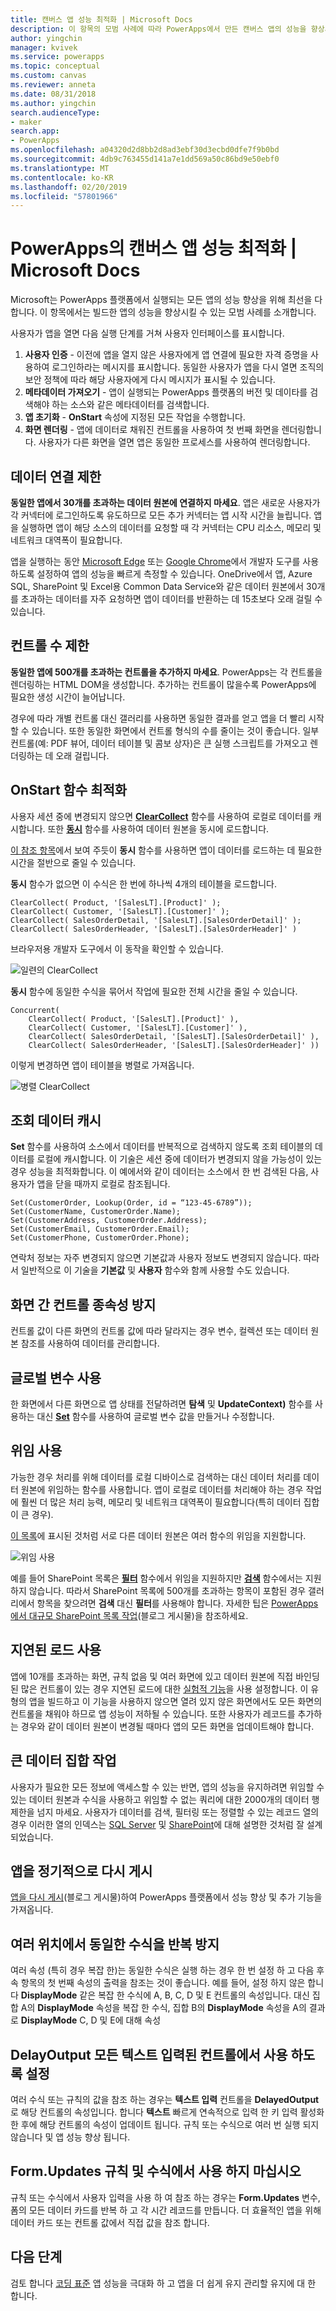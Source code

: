 ```yaml
---
title: 캔버스 앱 성능 최적화 | Microsoft Docs
description: 이 항목의 모범 사례에 따라 PowerApps에서 만든 캔버스 앱의 성능을 향상시킵니다.
author: yingchin
manager: kvivek
ms.service: powerapps
ms.topic: conceptual
ms.custom: canvas
ms.reviewer: anneta
ms.date: 08/31/2018
ms.author: yingchin
search.audienceType:
- maker
search.app:
- PowerApps
ms.openlocfilehash: a04320d2d8bb2d8ad3ebf30d3ecbd0dfe7f9b0bd
ms.sourcegitcommit: 4db9c763455d141a7e1dd569a50c86bd9e50ebf0
ms.translationtype: MT
ms.contentlocale: ko-KR
ms.lasthandoff: 02/20/2019
ms.locfileid: "57801966"
---
```

# <a name="optimize-canvas-app-performance-in-powerapps"></a>PowerApps의 캔버스 앱 성능 최적화 | Microsoft Docs
Microsoft는 PowerApps 플랫폼에서 실행되는 모든 앱의 성능 향상을 위해 최선을 다합니다. 이 항목에서는 빌드한 앱의 성능을 향상시킬 수 있는 모범 사례를 소개합니다.

사용자가 앱을 열면 다음 실행 단계를 거쳐 사용자 인터페이스를 표시합니다. 
1. **사용자 인증** - 이전에 앱을 열지 않은 사용자에게 앱 연결에 필요한 자격 증명을 사용하여 로그인하라는 메시지를 표시합니다. 동일한 사용자가 앱을 다시 열면 조직의 보안 정책에 따라 해당 사용자에게 다시 메시지가 표시될 수 있습니다. 
2. **메타데이터 가져오기** - 앱이 실행되는 PowerApps 플랫폼의 버전 및 데이타를 검색해야 하는 소스와 같은 메타데이터를 검색합니다. 
3. **앱 초기화** - **OnStart** 속성에 지정된 모든 작업을 수행합니다. 
4. **화면 렌더링** - 앱에 데이터로 채워진 컨트롤을 사용하여 첫 번째 화면을 렌더링합니다. 사용자가 다른 화면을 열면 앱은 동일한 프로세스를 사용하여 렌더링합니다.  

## <a name="limit-data-connections"></a>데이터 연결 제한 
**동일한 앱에서 30개를 초과하는 데이터 원본에 연결하지 마세요**. 앱은 새로운 사용자가 각 커넥터에 로그인하도록 유도하므로 모든 추가 커넥터는 앱 시작 시간을 늘립니다. 앱을 실행하면 앱이 해당 소스의 데이터를 요청할 때 각 커넥터는 CPU 리소스, 메모리 및 네트워크 대역폭이 필요합니다. 

앱을 실행하는 동안 [Microsoft Edge](https://docs.microsoft.com/microsoft-edge/devtools-guide/network) 또는 [Google Chrome](https://developers.google.com/web/tools/chrome-devtools/network-performance/)에서 개발자 도구를 사용하도록 설정하여 앱의 성능을 빠르게 측정할 수 있습니다. OneDrive에서 앱, Azure SQL, SharePoint 및 Excel용 Common Data Service와 같은 데이터 원본에서 30개를 초과하는 데이터를 자주 요청하면 앱이 데이터를 반환하는 데 15초보다 오래 걸릴 수 있습니다.  

## <a name="limit-the-number-of-controls"></a>컨트롤 수 제한 
**동일한 앱에 500개를 초과하는 컨트롤을 추가하지 마세요**. PowerApps는 각 컨트롤을 렌더링하는 HTML DOM을 생성합니다. 추가하는 컨트롤이 많을수록 PowerApps에 필요한 생성 시간이 늘어납니다. 

경우에 따라 개별 컨트롤 대신 갤러리를 사용하면 동일한 결과를 얻고 앱을 더 빨리 시작할 수 있습니다. 또한 동일한 화면에서 컨트롤 형식의 수를 줄이는 것이 좋습니다. 일부 컨트롤(예: PDF 뷰어, 데이터 테이블 및 콤보 상자)은 큰 실행 스크립트를 가져오고 렌더링하는 데 오래 걸립니다. 

## <a name="optimize-the-onstart-function"></a>OnStart 함수 최적화
사용자 세션 중에 변경되지 않으면 [**ClearCollect**](functions/function-clear-collect-clearcollect.md) 함수를 사용하여 로컬로 데이터를 캐시합니다. 또한 [**동시**](functions/function-concurrent.md) 함수를 사용하여 데이터 원본을 동시에 로드합니다.

[이 참조 항목](functions/function-concurrent.md)에서 보여 주듯이 **동시** 함수를 사용하면 앱이 데이터를 로드하는 데 필요한 시간을 절반으로 줄일 수 있습니다.

**동시** 함수가 없으면 이 수식은 한 번에 하나씩 4개의 테이블을 로드합니다.

    ClearCollect( Product, '[SalesLT].[Product]' );
    ClearCollect( Customer, '[SalesLT].[Customer]' );
    ClearCollect( SalesOrderDetail, '[SalesLT].[SalesOrderDetail]' );
    ClearCollect( SalesOrderHeader, '[SalesLT].[SalesOrderHeader]' )

브라우저용 개발자 도구에서 이 동작을 확인할 수 있습니다.

![일련의 ClearCollect](./media/performance-tips/perfconcurrent1.png)
    
**동시** 함수에 동일한 수식을 묶어서 작업에 필요한 전체 시간을 줄일 수 있습니다.

    Concurrent( 
        ClearCollect( Product, '[SalesLT].[Product]' ),
        ClearCollect( Customer, '[SalesLT].[Customer]' ),
        ClearCollect( SalesOrderDetail, '[SalesLT].[SalesOrderDetail]' ),
        ClearCollect( SalesOrderHeader, '[SalesLT].[SalesOrderHeader]' ))
        
이렇게 변경하면 앱이 테이블을 병렬로 가져옵니다. 

![병렬 ClearCollect](./media/performance-tips/perfconcurrent2.png)  

## <a name="cache-lookup-data"></a>조회 데이터 캐시
**Set** 함수를 사용하여 소스에서 데이터를 반복적으로 검색하지 않도록 조회 테이블의 데이터를 로컬에 캐시합니다. 이 기술은 세션 중에 데이터가 변경되지 않을 가능성이 있는 경우 성능을 최적화합니다. 이 예에서와 같이 데이터는 소스에서 한 번 검색된 다음, 사용자가 앱을 닫을 때까지 로컬로 참조됩니다. 

    Set(CustomerOrder, Lookup(Order, id = “123-45-6789”));
    Set(CustomerName, CustomerOrder.Name);
    Set(CustomerAddress, CustomerOrder.Address);
    Set(CustomerEmail, CustomerOrder.Email);
    Set(CustomerPhone, CustomerOrder.Phone);

연락처 정보는 자주 변경되지 않으면 기본값과 사용자 정보도 변경되지 않습니다. 따라서 일반적으로 이 기술을 **기본값** 및 **사용자** 함수와 함께 사용할 수도 있습니다. 

## <a name="avoid-controls-dependency-between-screens"></a>화면 간 컨트롤 종속성 방지
컨트롤 값이 다른 화면의 컨트롤 값에 따라 달라지는 경우 변수, 컬렉션 또는 데이터 원본 참조를 사용하여 데이터를 관리합니다.

## <a name="use-global-variables"></a>글로벌 변수 사용
한 화면에서 다른 화면으로 앱 상태를 전달하려면 **탐색** 및 **UpdateContext)** 함수를 사용하는 대신 [**Set**](functions/function-set.md) 함수를 사용하여 글로벌 변수 값을 만들거나 수정합니다.

## <a name="use-delegation"></a>위임 사용
가능한 경우 처리를 위해 데이터를 로컬 디바이스로 검색하는 대신 데이터 처리를 데이터 원본에 위임하는 함수를 사용합니다. 앱이 로컬로 데이터를 처리해야 하는 경우 작업에 훨씬 더 많은 처리 능력, 메모리 및 네트워크 대역폭이 필요합니다(특히 데이터 집합이 큰 경우).

[이 목록](delegation-list.md)에 표시된 것처럼 서로 다른 데이터 원본은 여러 함수의 위임을 지원합니다.

![위임 사용](./media/performance-tips/perfdelegation1.png)

예를 들어 SharePoint 목록은 [**필터**](functions/function-filter-lookup.md) 함수에서 위임을 지원하지만 [**검색**](functions/function-filter-lookup.md) 함수에서는 지원하지 않습니다. 따라서 SharePoint 목록에 500개를 초과하는 항목이 포함된 경우 갤러리에서 항목을 찾으려면 **검색** 대신 **필터**를 사용해야 합니다. 자세한 팁은 [PowerApps에서 대규모 SharePoint 목록 작업](https://powerapps.microsoft.com/blog/powerapps-now-supports-working-with-more-than-256-items-in-sharepoint-lists/)(블로그 게시물)을 참조하세요. 

## <a name="use-delayed-load"></a>지연된 로드 사용
앱에 10개를 초과하는 화면, 규칙 없음 및 여러 화면에 있고 데이터 원본에 직접 바인딩된 많은 컨트롤이 있는 경우 지연된 로드에 대한 [실험적 기능](working-with-experimental.md)을 사용 설정합니다. 이 유형의 앱을 빌드하고 이 기능을 사용하지 않으면 열려 있지 않은 화면에서도 모든 화면의 컨트롤을 채워야 하므로 앱 성능이 저하될 수 있습니다. 또한 사용자가 레코드를 추가하는 경우와 같이 데이터 원본이 변경될 때마다 앱의 모든 화면을 업데이트해야 합니다.

## <a name="working-with-large-data-sets"></a>큰 데이터 집합 작업
사용자가 필요한 모든 정보에 액세스할 수 있는 반면, 앱의 성능을 유지하려면 위임할 수 있는 데이터 원본과 수식을 사용하고 위임할 수 없는 쿼리에 대한 2000개의 데이터 행 제한을 넘지 마세요. 사용자가 데이터를 검색, 필터링 또는 정렬할 수 있는 레코드 열의 경우 이러한 열의 인덱스는 [SQL Server](https://docs.microsoft.com/sql/relational-databases/sql-server-index-design-guide?view=sql-server-2017) 및 [SharePoint](https://support.office.com/article/Add-an-index-to-a-SharePoint-column-f3f00554-b7dc-44d1-a2ed-d477eac463b0)에 대해 설명한 것처럼 잘 설계되었습니다.  

## <a name="republish-apps-regularly"></a>앱을 정기적으로 다시 게시
[앱을 다시 게시](https://powerapps.microsoft.com/blog/republish-your-apps-to-get-performance-improvements-and-additional-features/)(블로그 게시물)하여 PowerApps 플랫폼에서 성능 향상 및 추가 기능을 가져옵니다.

## <a name="avoid-repeating-the-same-formula-in-multiple-places"></a>여러 위치에서 동일한 수식을 반복 방지
여러 속성 (특히 경우 복잡 한)는 동일한 수식은 실행 하는 경우 한 번 설정 하 고 다음 후속 항목의 첫 번째 속성의 출력을 참조는 것이 좋습니다. 예를 들어, 설정 하지 않은 합니다 **DisplayMode** 같은 복잡 한 수식에 A, B, C, D 및 E 컨트롤의 속성입니다. 대신 집합 A의 **DisplayMode** 속성을 복잡 한 수식, 집합 B의 **DisplayMode** 속성을 A의 결과로 **DisplayMode** C, D 및 E에 대해 속성

## <a name="enable-delayoutput-on-all-text-input-controls"></a>DelayOutput 모든 텍스트 입력된 컨트롤에서 사용 하도록 설정
여러 수식 또는 규칙의 값을 참조 하는 경우는 **텍스트 입력** 컨트롤을 **DelayedOutput** 로 해당 컨트롤의 속성입니다. 합니다 **텍스트** 빠르게 연속적으로 입력 한 키 입력 활성화 한 후에 해당 컨트롤의 속성이 업데이트 됩니다. 규칙 또는 수식으로 여러 번 실행 되지 않습니다 및 앱 성능 향상 됩니다.

## <a name="avoid-using-formupdates-in-rules-and-formulas"></a>Form.Updates 규칙 및 수식에서 사용 하지 마십시오
규칙 또는 수식에서 사용자 입력을 사용 하 여 참조 하는 경우는 **Form.Updates** 변수, 폼의 모든 데이터 카드를 반복 하 고 각 시간 레코드를 만듭니다. 더 효율적인 앱을 위해 데이터 카드 또는 컨트롤 값에서 직접 값을 참조 합니다.

## <a name="next-steps"></a>다음 단계
검토 합니다 [코딩 표준](https://aka.ms/powerappscanvasguidelines) 앱 성능을 극대화 하 고 앱을 더 쉽게 유지 관리할 유지에 대 한 합니다.
